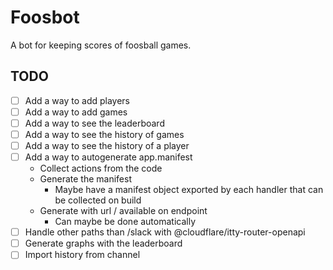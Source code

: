 # Foosbot

A bot for keeping scores of foosball games.

## TODO

- [ ] Add a way to add players
- [ ] Add a way to add games
- [ ] Add a way to see the leaderboard
- [ ] Add a way to see the history of games
- [ ] Add a way to see the history of a player
- [ ] Add a way to autogenerate app.manifest
  - Collect actions from the code
  - Generate the manifest
    - Maybe have a manifest object exported by each handler that can be collected on build
  - Generate with url / available on endpoint
    - Can maybe be done automatically
- [ ] Handle other paths than /slack with @cloudflare/itty-router-openapi
- [ ] Generate graphs with the leaderboard
- [ ] Import history from channel
